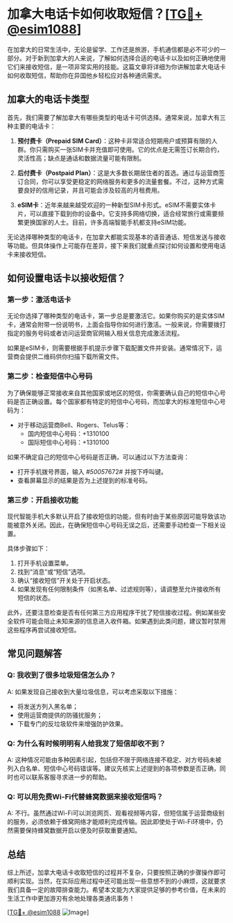 # 加拿大电话卡如何收取短信？[[TG💪+ @esim1088](https://t.me/s/esim1088)]

在加拿大的日常生活中，无论是留学、工作还是旅游，手机通信都是必不可少的一部分。对于新到加拿大的人来说，了解如何选择合适的电话卡以及如何正确地使用它们来接收短信，是一项非常实用的技能。这篇文章将详细为你讲解加拿大电话卡如何收取短信，帮助你在异国他乡轻松应对各种通讯需求。

## 加拿大的电话卡类型

首先，我们需要了解加拿大有哪些类型的电话卡可供选择。通常来说，加拿大有三种主要的电话卡：

1. **预付费卡（Prepaid SIM Card）**：这种卡非常适合短期用户或预算有限的人群。你只需购买一张SIM卡并充值即可使用。它的优点是无需签订长期合约，灵活性高；缺点是通话和数据流量可能有限制。

2. **后付费卡（Postpaid Plan）**：这是大多数长期居住者的首选。通过与运营商签订合同，你可以享受更稳定的网络服务和更多的流量套餐。不过，这种方式需要良好的信用记录，并且可能会涉及较高的月租费用。

3. **eSIM卡**：近年来越来越受欢迎的一种新型SIM卡形式。eSIM不需要实体卡片，可以直接下载到你的设备中。它支持多网络切换，适合经常旅行或需要频繁更换国家的人士。目前，许多高端智能手机都支持eSIM功能。

无论选择哪种类型的电话卡，在加拿大都能实现基本的语音通话、短信发送与接收等功能。但具体操作上可能存在差异，接下来我们就重点探讨如何设置和使用电话卡来接收短信。

## 如何设置电话卡以接收短信？

### 第一步：激活电话卡

无论你选择了哪种类型的电话卡，第一步总是要激活它。如果你购买的是实体SIM卡，通常会附带一份说明书，上面会指导你如何进行激活。一般来说，你需要拨打指定的服务号码或者访问运营商官网输入相关信息完成激活流程。

如果是eSIM卡，则需要根据手机提示步骤下载配置文件并安装。通常情况下，运营商会提供二维码供你扫描下载所需文件。

### 第二步：检查短信中心号码

为了确保能够正常接收来自其他国家或地区的短信，你需要确认自己的短信中心号码是否正确设置。每个国家都有特定的短信中心号码，而加拿大的标准短信中心号码为：

- 对于移动运营商Bell、Rogers、Telus等：
  - 国内短信中心号码：+1310100
  - 国际短信中心号码：+1310100

如果不确定自己的短信中心号码是否正确，可以通过以下方法查询：
- 打开手机拨号界面，输入 *#5005*7672# 并按下呼叫键。
- 查看屏幕显示的结果是否为上述提到的标准号码。

### 第三步：开启接收功能

现代智能手机大多默认开启了接收短信的功能，但有时由于某些原因可能导致该功能被意外关闭。因此，在确保短信中心号码无误之后，还需要手动检查一下相关设置。

具体步骤如下：
1. 打开手机设置菜单。
2. 找到“消息”或“短信”选项。
3. 确认“接收短信”开关处于开启状态。
4. 如果发现有任何限制条件（如黑名单、过滤规则等），请调整至允许接收所有短信的状态。

此外，还要注意检查是否有任何第三方应用程序干扰了短信接收过程。例如某些安全软件可能会阻止未知来源的信息进入收件箱。如果遇到此类问题，建议暂时禁用这些程序再尝试接收短信。

## 常见问题解答

### Q: 我收到了很多垃圾短信怎么办？
A: 如果发现自己接收到大量垃圾信息，可以考虑采取以下措施：
- 将发送方列入黑名单；
- 使用运营商提供的防骚扰服务；
- 下载专门的反垃圾软件来增强防护效果。

### Q: 为什么有时候明明有人给我发了短信却收不到？
A: 这种情况可能由多种因素引起，包括但不限于网络连接不稳定、对方号码未被列入白名单、短信中心号码错误等。建议先核实上述提到的各项参数是否正确，同时也可以联系客服寻求进一步的帮助。

### Q: 可以用免费Wi-Fi代替蜂窝数据来接收短信吗？
A: 不行。虽然通过Wi-Fi可以浏览网页、观看视频等内容，但短信属于运营商级别的服务，必须依赖于蜂窝网络才能顺利完成传输。因此即使处于Wi-Fi环境中，仍然需要保持蜂窝数据开启以便及时获取重要通知。

## 总结

综上所述，加拿大电话卡收取短信的过程并不复杂，只要按照正确的步骤操作即可顺利实现。当然，在实际应用过程中还可能出现一些意想不到的小麻烦，这就要求我们具备一定的故障排查能力。希望本文能为大家提供足够的参考价值，在未来的生活工作中更加游刃有余地处理各类通讯事务！

[[TG💪+ @esim1088](https://t.me/s/esim1088) ![Image](https://i.postimg.cc/4NQfJmqS/Snipaste-2025-05-13-00-14-12.png)]